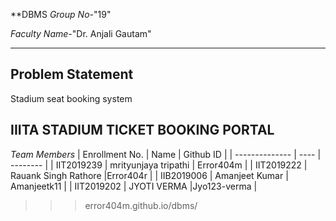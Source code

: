 **DBMS
*Group No-*"19"

*Faculty Name-*"Dr. Anjali Gautam"

---
## Problem Statement
Stadium seat booking system
## IIITA STADIUM TICKET BOOKING PORTAL

*Team Members*
|   Enrollment No.  |   Name   | Github ID |
|   --------------  |   ----   | -------- |
|    IIT2019239  |  mrityunjaya tripathi  | Error404m |
|    IIT2019222  |   Rauank Singh Rathore  |Error404r |
|    IIB2019006  |   Amanjeet Kumar | Amanjeetk11 |
|    IIT2019202  |   JYOTI VERMA |Jyo123-verma |



>>> error404m.github.io/dbms/
